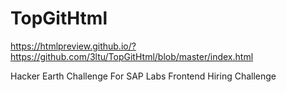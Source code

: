 # TopGitHtml
https://htmlpreview.github.io/?https://github.com/3ltu/TopGitHtml/blob/master/index.html

Hacker Earth Challenge For SAP Labs Frontend Hiring Challenge
